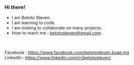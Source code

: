 ### Hi there!

- I am Betoto Steven.
- I am learning to code.
- I am looking to collaborate on many projects.
- How to reach me : betotosteven@gmail.com .

<br><br>
Facebook : https://www.facebook.com/betotosteven.bsae.mg<br>
LinkedIn : https://www.linkedin.com/in/betotosteven/
<br><br>
